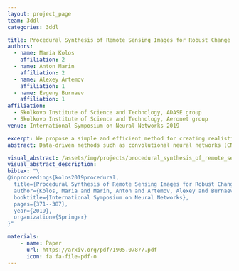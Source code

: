 ```yaml
---
layout: project_page
team: 3ddl
categories: 3ddl

title: Procedural Synthesis of Remote Sensing Images for Robust Change Detection with Neural Networks
authors:
  - name: Maria Kolos
    affiliation: 2
  - name: Anton Marin
    affiliation: 2
  - name: Alexey Artemov
    affiliation: 1
  - name: Evgeny Burnaev
    affiliation: 1
affiliation:
  - Skolkovo Institute of Science and Technology, ADASE group
  - Skolkovo Institute of Science and Technology, Aeronet group
venue: International Symposium on Neural Networks 2019

excerpt: We propose a simple and efficient method for creating realistic targeted synthetic datasets in the remote sensing domain, leveraging the opportunities offered by game development engines. Our evaluations demonstrate that our pipeline helps to improve the performance and convergence of deep learning models when the amount of real-world data is severely limited.
abstract: Data-driven methods such as convolutional neural networks (CNNs) are known to deliver state-of-the-art performance on image recognition tasks when the training data are abundant. However, in some instances, such as change detection in remote sensing images, annotated data cannot be obtained in sufficient quantities. In this work, we propose a simple and efficient method for creating realistic targeted synthetic datasets in the remote sensing domain, leveraging the opportunities offered by game development engines. We provide a description of the pipeline for procedural geometry generation and rendering as well as an evaluation of the efficiency of produced datasets in a change detection scenario. Our evaluations demonstrate that our pipeline helps to improve the performance and convergence of deep learning models when the amount of real-world data is severely limited.

visual_abstract: /assets/img/projects/procedural_synthesis_of_remote_sensing/vis.jpg
visual_abstract_description: 
bibtex: "\
@inproceedings{kolos2019procedural,
  title={Procedural Synthesis of Remote Sensing Images for Robust Change Detection with Neural Networks},
  author={Kolos, Maria and Marin, Anton and Artemov, Alexey and Burnaev, Evgeny},
  booktitle={International Symposium on Neural Networks},
  pages={371--387},
  year={2019},
  organization={Springer}
}"

materials:
    - name: Paper
      url: https://arxiv.org/pdf/1905.07877.pdf
      icon: fa fa-file-pdf-o
---
```

